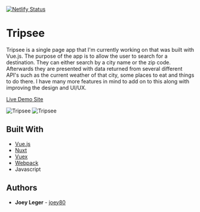 [![Netlify Status](https://api.netlify.com/api/v1/badges/9f06f8b8-20b0-4a2e-b8fc-bc3d2e3b3ff4/deploy-status)](https://app.netlify.com/sites/joeyui-tripsee/deploys)

# Tripsee

Tripsee is a single page app that I'm currently working on that was built with Vue.js. The purpose of the app is to allow the user to search for a destination. They can either search by a city name or the zip code. Afterwards they are presented with data returned from several different API's such as the current weather of that city, some places to eat and things to do there. I have many more features in mind to add on to this along with improving the design and UI/UX.

[Live Demo Site](https://joeyui-tripsee.netlify.app/)

![Tripsee](https://user-images.githubusercontent.com/3519112/41825656-ad70931a-77f0-11e8-9a9d-28ce426f3a41.PNG)
![Tripsee](https://user-images.githubusercontent.com/3519112/41825657-ad8f5ff2-77f0-11e8-9e0d-c847c45537a2.PNG)

## Built With

- [Vue.js](https://vuejs.org/)
- [Nuxt](https://nuxtjs.org/)
- [Vuex](https://vuex.vuejs.org/)
- [Webpack](https://webpack.js.org/)
- Javascript

## Authors

- **Joey Leger** - [joey80](https://github.com/joey80)
